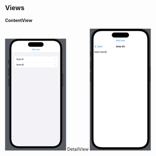 
## Views
#### ContentView
<img src="img/ContentView.png" width="200">
DetailView
<img src="img/DetailView.png" width="200">
